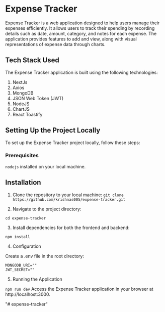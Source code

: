 # Expense Tracker

Expense Tracker is a web application designed to help users manage their expenses efficiently. It allows users to track their spending by recording details such as date, amount, category, and notes for each expense. The application provides features to add and view, along with visual representations of expense data through charts.

## Tech Stack Used
The Expense Tracker application is built using the following technologies:


1. NextJs
2. Axios
3. MongoDB
4. JSON Web Token (JWT)
5. NodeJS
6. ChartJS
7. React Toastify

## Setting Up the Project Locally
To set up the Expense Tracker project locally, follow these steps:

### Prerequisites
`nodejs` installed on your local machine.

## Installation

1. Clone the repository to your local machine:
 ``` git clone https://github.com/krishnas005/expense-tracker.git ```

2. Navigate to the project directory:

```
cd expense-tracker
```

3. Install dependencies for both the frontend and backend:

```
npm install
```

4. Configuration

Create a .env file in the root directory:
```
MONGODB_URI=""
JWT_SECRET=""
```

5. Running the Application

``` npm run dev ```
Access the Expense Tracker application in your browser at http://localhost:3000.


"# expense-tracker" 
